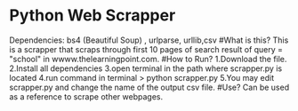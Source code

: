 # Python Web Scrapper
Dependencies: bs4 (Beautiful Soup) , urlparse, urllib,csv
#What is this?
This is a scrapper that scraps through first 10 pages of search result of query = "school" in wwww.thelearningpoint.com.
#How to Run?
1.Download the file.
2.Install all dependencies
3.open terminal in the path where scrapper.py is located
4.run command in terminal > python scrapper.py
5.You may edit scrapper.py and change the name of the output csv file.
#Use?
Can be used as a reference to scrape other webpages.
